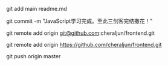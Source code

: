 git add main readme.md

git commit -m "JavaScript学习完成。至此三剑客完结撒花！"

git remote add origin git@github.com:cheraljun/frontend.git

git remote add origin https://github.com/cheraljun/frontend.git

git push origin master